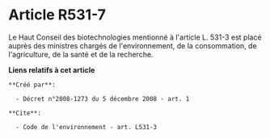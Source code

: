 # Article R531-7

Le Haut Conseil des biotechnologies mentionné à l'article L. 531-3 est placé auprès des ministres chargés de l'environnement,
de la consommation, de l'agriculture, de la santé et de la recherche.

**Liens relatifs à cet article**

	**Créé par**:

	  - Décret n°2008-1273 du 5 décembre 2008 - art. 1

	**Cite**:

	  - Code de l'environnement - art. L531-3
